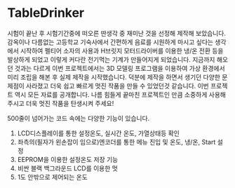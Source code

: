 # TableDrinker
시험이 끝난 후 시험기간중에 떠오른 딴생각 중 재미난 것을 선정해 제작해 보았습니다. 감옥이나 다름없는 고등학교 기숙사에서 간편하게 음료를 시원하게 마시고 싶다는 생각에서 시작하여 펠티어 소자의 사용과 H브릿지 모터드라이버를 이용한 냉/온 전환 등을 발상하게 되었고 이렇게 커다란 전기먹는 기계가 만들어지게 되었습니다. 
지금까지 해오던 것과는 다르게 이번 프로젝트에서는 3D 모델링 프로그램을 이용하여 가상 환경에서 미리 조립을 해본 후 실제 제작을 시작했습니다. 덕분에 제작을 하면서 생기던 다양한 문제점이 사라졌고 더욱 쉽고 빠르게 멋진 작품을 만들 수 있었던것 같습니다.
이번 프로젝트 역시 모든 자료를 공개합니다. 나름 힘들게 끝마친 프로젝트인 만큼 소중하게 사용해 주시고 더욱 멋진 작품을 탄생시켜 주세요!

500줄이 넘어가는 코드 속에는 다양한 기능이 있습니다.
1. LCD디스플레이를 통한 설정온도, 실시간 온도, 가열상태등 확인
2. 좌측의(필자가 왼손잡이 임으로)엔코더를 통한 메뉴 진입 및 온도, 냉/온, Start 설정
3. EEPROM을 이용한 설정온도 저장 기능
4. 비싼 블랙 백그라운드 LCD를 이용한 멋
5. 1도 안밖으로 제어되는 온도
